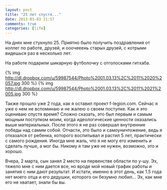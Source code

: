 ```yaml
---
layout: post
title: "25 лет спустя..."
date: 2013-03-03 21:57
comments: true
categories: [life]
---
```

На днях мне стукнуло 25. Приятно было получить поздравления от коллег по работе, друзей, и ооочееень старых друзей, с котрыми видешься раз в несколько лет.

<!-- more -->

На работе подарили шикарную футболочку с отголосками гитхаба.

{% img  http://dl.dropbox.com/u/59987544/Photo%2001.03.13%2C%2011%2020%2057.jpg 300 %}
{% img  http://dl.dropbox.com/u/59987544/Photo%2001.03.13%2C%2011%2021%2005.jpg 300 %}

Также прошло уже 2 года, как я оставил проект f-legion.com. Сейчас я уже о нем не вспоминаю и не жалею о своем поступке.
Как я это оцениваю спустя время? Сложно сказать, это был первым и самым мощным поступком моим, когда идеологические ценности оказались выше материальных.
После этого я не раз совершал внутренние победы над самим собой. Отчасти, это было и самоуничтожение, ведь я отказался от ребенка, которого воспитывал и растил 5 лет, практически с самого рождения.
Иногда мне жаль, что я не могу его изменить и сделать лучше, а мог бы.
Никому я там уже не нужен, возможно, это и хорошо. 

Вчера, 2 марта, сын занял 2 место на первенстве области по у-шу. Эх, тяжело мне с ним дается все, но вроде мой новый график работы и занятия с ним дают результат. И кстати, именно в этот день, как 1.5 года нет моего отца и его дедушки, которого он безумно любил...
Эх, как мне его не хватает, знали бы вы.